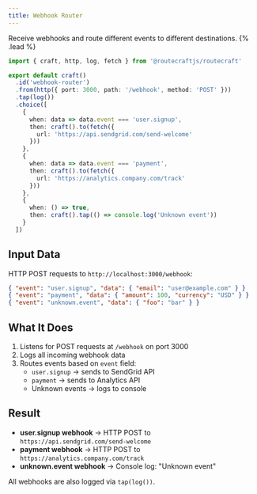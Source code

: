 ```yaml
---
title: Webhook Router
---
```


Receive webhooks and route different events to different destinations. {% .lead %}

```ts
import { craft, http, log, fetch } from '@routecraftjs/routecraft'

export default craft()
  .id('webhook-router')
  .from(http({ port: 3000, path: '/webhook', method: 'POST' }))
  .tap(log())
  .choice([
    {
      when: data => data.event === 'user.signup',
      then: craft().to(fetch({ 
        url: 'https://api.sendgrid.com/send-welcome' 
      }))
    },
    {
      when: data => data.event === 'payment',
      then: craft().to(fetch({ 
        url: 'https://analytics.company.com/track' 
      }))
    },
    {
      when: () => true,
      then: craft().tap(() => console.log('Unknown event'))
    }
  ])
```

## Input Data

HTTP POST requests to `http://localhost:3000/webhook`:

```json
{ "event": "user.signup", "data": { "email": "user@example.com" } }
{ "event": "payment", "data": { "amount": 100, "currency": "USD" } }
{ "event": "unknown.event", "data": { "foo": "bar" } }
```

## What It Does

1. Listens for POST requests at `/webhook` on port 3000
2. Logs all incoming webhook data
3. Routes events based on `event` field:
   - `user.signup` → sends to SendGrid API
   - `payment` → sends to Analytics API
   - Unknown events → logs to console

## Result

- **user.signup webhook** → HTTP POST to `https://api.sendgrid.com/send-welcome`
- **payment webhook** → HTTP POST to `https://analytics.company.com/track`  
- **unknown.event webhook** → Console log: "Unknown event"

All webhooks are also logged via `tap(log())`.
